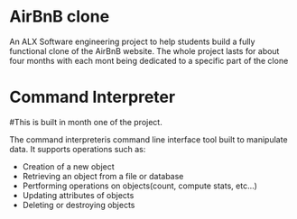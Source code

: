 # AirBnB clone
An ALX Software engineering project to help students build a fully functional clone of the AirBnB
website. The whole project lasts for about four months with each mont being dedicated to a specific part of the clone

# Command Interpreter
#This is built in month one of the project.

The command interpreteris  command line interface tool built to manipulate data. It supports operations such as:
* Creation of a new object
* Retrieving an object from a file or database
* Pertforming operations on objects(count, compute stats, etc…)
* Updating attributes of objects
* Deleting or destroying objects
